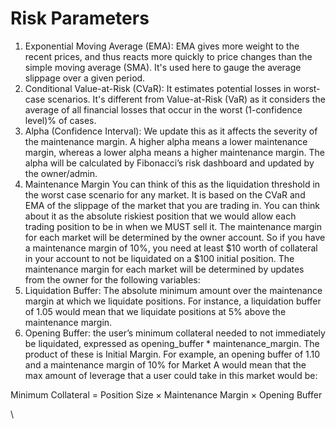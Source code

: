 # Risk Parameters

1. Exponential Moving Average (EMA): EMA gives more weight to the recent prices, and thus reacts more quickly to price changes than the simple moving average (SMA). It's used here to gauge the average slippage over a given period.
2. Conditional Value-at-Risk (CVaR): It estimates potential losses in worst-case scenarios. It's different from Value-at-Risk (VaR) as it considers the average of all financial losses that occur in the worst (1-confidence level)% of cases.
3. Alpha (Confidence Interval): We update this as it affects the severity of the maintenance margin. A higher alpha means a lower maintenance margin, whereas a lower alpha means a higher maintenance margin. The alpha will be calculated by Fibonacci’s risk dashboard and updated by the owner/admin.
4. Maintenance Margin You can think of this as the liquidation threshold in the worst case scenario for any market. It is based on the CVaR and EMA of the slippage of the market that you are trading in. You can think about it as the absolute riskiest position that we would allow each trading position to be in when we MUST sell it. The maintenance margin for each market will be determined by the owner account. So if you have a maintenance margin of 10%, you need at least $10 worth of collateral in your account to not be liquidated on a $100 initial position. The maintenance margin for each market will be determined by updates from the owner for the following variables:
5. Liquidation Buffer: The absolute minimum amount over the maintenance margin at which we liquidate positions. For instance, a liquidation buffer of 1.05 would mean that we liquidate positions at 5% above the maintenance margin.
6. Opening Buffer: the user’s minimum collateral needed to not immediately be liquidated, expressed as opening\_buffer \* maintenance\_margin. The product of these is Initial Margin. For example, an opening buffer of 1.10 and a maintenance margin of 10% for Market A would mean that the max amount of leverage that a user could take in this market would be:

Minimum Collateral = Position Size × Maintenance Margin × Opening Buffer&#x20;

\

